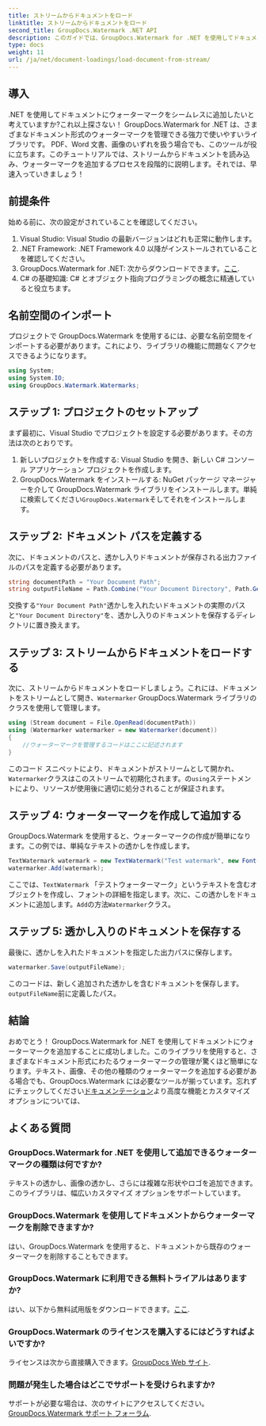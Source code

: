 ```yaml
---
title: ストリームからドキュメントをロード
linktitle: ストリームからドキュメントをロード
second_title: GroupDocs.Watermark .NET API
description: このガイドでは、GroupDocs.Watermark for .NET を使用してドキュメントにウォーターマークを追加する方法を学習します。ドキュメントのセキュリティを強化したい開発者に最適です。
type: docs
weight: 11
url: /ja/net/document-loadings/load-document-from-stream/
---
```

## 導入
.NET を使用してドキュメントにウォーターマークをシームレスに追加したいと考えていますか?これ以上探さない！ GroupDocs.Watermark for .NET は、さまざまなドキュメント形式のウォーターマークを管理できる強力で使いやすいライブラリです。 PDF、Word 文書、画像のいずれを扱う場合でも、このツールが役に立ちます。このチュートリアルでは、ストリームからドキュメントを読み込み、ウォーターマークを追加するプロセスを段階的に説明します。それでは、早速入っていきましょう！
## 前提条件
始める前に、次の設定がされていることを確認してください。
1. Visual Studio: Visual Studio の最新バージョンはどれも正常に動作します。
2. .NET Framework: .NET Framework 4.0 以降がインストールされていることを確認してください。
3.  GroupDocs.Watermark for .NET: 次からダウンロードできます。[ここ](https://releases.groupdocs.com/Watermark/net/).
4. C# の基礎知識: C# とオブジェクト指向プログラミングの概念に精通していると役立ちます。

## 名前空間のインポート
プロジェクトで GroupDocs.Watermark を使用するには、必要な名前空間をインポートする必要があります。これにより、ライブラリの機能に問題なくアクセスできるようになります。
```csharp
using System;
using System.IO;
using GroupDocs.Watermark.Watermarks;
```
## ステップ 1: プロジェクトのセットアップ
まず最初に、Visual Studio でプロジェクトを設定する必要があります。その方法は次のとおりです。
1. 新しいプロジェクトを作成する: Visual Studio を開き、新しい C# コンソール アプリケーション プロジェクトを作成します。
2.  GroupDocs.Watermark をインストールする: NuGet パッケージ マネージャーを介して GroupDocs.Watermark ライブラリをインストールします。単純に検索してください`GroupDocs.Watermark`そしてそれをインストールします。
## ステップ 2: ドキュメント パスを定義する
次に、ドキュメントのパスと、透かし入りドキュメントが保存される出力ファイルのパスを定義する必要があります。
```csharp
string documentPath = "Your Document Path";
string outputFileName = Path.Combine("Your Document Directory", Path.GetFileName(documentPath));
```
交換する`"Your Document Path"`透かしを入れたいドキュメントの実際のパスと`"Your Document Directory"`を、透かし入りのドキュメントを保存するディレクトリに置き換えます。
## ステップ 3: ストリームからドキュメントをロードする
次に、ストリームからドキュメントをロードしましょう。これには、ドキュメントをストリームとして開き、`Watermarker` GroupDocs.Watermark ライブラリのクラスを使用して管理します。
```csharp
using (Stream document = File.OpenRead(documentPath))
using (Watermarker watermarker = new Watermarker(document))
{
    //ウォーターマークを管理するコードはここに記述されます
}
```
このコード スニペットにより、ドキュメントがストリームとして開かれ、`Watermarker`クラスはこのストリームで初期化されます。の`using`ステートメントにより、リソースが使用後に適切に処分されることが保証されます。
## ステップ 4: ウォーターマークを作成して追加する
GroupDocs.Watermark を使用すると、ウォーターマークの作成が簡単になります。この例では、単純なテキストの透かしを作成します。
```csharp
TextWatermark watermark = new TextWatermark("Test watermark", new Font("Arial", 12));
watermarker.Add(watermark);
```
ここでは、`TextWatermark` 「テストウォーターマーク」というテキストを含むオブジェクトを作成し、フォントの詳細を指定します。次に、この透かしをドキュメントに追加します。`Add`の方法`Watermarker`クラス。
## ステップ 5: 透かし入りのドキュメントを保存する
最後に、透かしを入れたドキュメントを指定した出力パスに保存します。
```csharp
watermarker.Save(outputFileName);
```
このコードは、新しく追加された透かしを含むドキュメントを保存します。`outputFileName`前に定義したパス。

## 結論
おめでとう！ GroupDocs.Watermark for .NET を使用してドキュメントにウォーターマークを追加することに成功しました。このライブラリを使用すると、さまざまなドキュメント形式にわたるウォーターマークの管理が驚くほど簡単になります。テキスト、画像、その他の種類のウォーターマークを追加する必要がある場合でも、GroupDocs.Watermark には必要なツールが揃っています。忘れずにチェックしてください[ドキュメンテーション](https://reference.groupdocs.com/Watermark/net/)より高度な機能とカスタマイズ オプションについては、
## よくある質問
### GroupDocs.Watermark for .NET を使用して追加できるウォーターマークの種類は何ですか?
テキストの透かし、画像の透かし、さらには複雑な形状やロゴを追加できます。このライブラリは、幅広いカスタマイズ オプションをサポートしています。
### GroupDocs.Watermark を使用してドキュメントからウォーターマークを削除できますか?
はい、GroupDocs.Watermark を使用すると、ドキュメントから既存のウォーターマークを削除することもできます。
### GroupDocs.Watermark に利用できる無料トライアルはありますか?
はい、以下から無料試用版をダウンロードできます。[ここ](https://releases.groupdocs.com/).
### GroupDocs.Watermark のライセンスを購入するにはどうすればよいですか?
ライセンスは次から直接購入できます。[GroupDocs Web サイト](https://purchase.groupdocs.com/buy).
### 問題が発生した場合はどこでサポートを受けられますか?
サポートが必要な場合は、次のサイトにアクセスしてください。[GroupDocs.Watermark サポート フォーラム](https://forum.groupdocs.com/c/watermark/19).